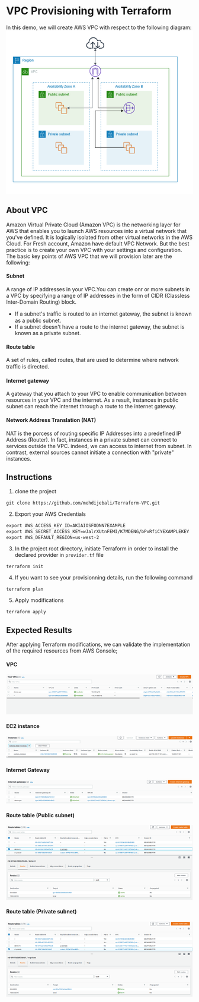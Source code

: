 # VPC Provisioning with Terraform
In this demo, we will create AWS VPC with respect to the following diagram:
![](./Lab_Results/Screenshot%20from%202022-08-30%2011-50-04.png)
## About VPC 
Amazon Virtual Private Cloud (Amazon VPC) is the networking layer for AWS that enables you to launch AWS resources into a virtual network that you've defined. It is logically isolated from other virtual networks in the AWS Cloud.
For Fresh account, Amazon have default VPC Network. But the best practice is to create your own VPC with your settings and configuration.
The basic key points of AWS VPC that we will provision later are the following:
#### Subnet
A range of IP addresses in your VPC.You can create onr or more subnets in a VPC by specifying a range of IP addresses in the form of CIDR (Classless Inter-Domain Routing) block.
- If a subnet's traﬃc is routed to an internet gateway, the subnet is known as a public subnet.
- If a subnet doesn't have a route to the internet gateway, the subnet is known as a private subnet.
#### Route table
A set of rules, called routes, that are used to determine where network traﬃc is directed.
#### Internet gateway
A gateway that you attach to your VPC to enable communication between resources in your VPC and the internet. As a result, instances in public subnet can reach the internet through a route to the internet gateway.
#### Network Address Translation (NAT)
NAT is the porcess of routing specific IP Addresses into a predefined IP Address (Router). In fact, instances in a private subnet can connect to services outside the VPC. indeed, we can access to internet from subnet. In contrast, external sources cannot initiate a connection with "private" instances.  
## Instructions
1. clone the project 
```
git clone https://github.com/mehdijebali/Terraform-VPC.git
```
2. Export your AWS Credentials
```
export AWS_ACCESS_KEY_ID=AKIAIOSFODNN7EXAMPLE
export AWS_SECRET_ACCESS_KEY=wJalrXUtnFEMI/K7MDENG/bPxRfiCYEXAMPLEKEY
export AWS_DEFAULT_REGION=us-west-2
```
3. In the project root directory, initiate Terraform in order to install the declared provider in `provider.tf` file
```
terraform init
```
4. If you want to see your provisionning details, run the following command
```
terraform plan
```
5. Apply modifications
```
terraform apply
```
## Expected Results
After applying Terraform modifications, we can validate the implementation of the required resources from AWS Console;
#### VPC
![](./Lab_Results/vpc_name.png)
#### EC2 instance
![](./Lab_Results/custom_instance.png)
#### Internet Gateway 
![](./Lab_Results/gw_name.png)
#### Route table (Public subnet)
![](./Lab_Results/demo-rt.png)
#### Route table (Private subnet)
![](./Lab_Results/rt_private.png)
